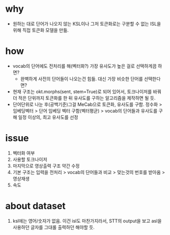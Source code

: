 # why
- 원하는 대로 단어가 나오지 않는 KSL이나 그저 토큰화로는 구분할 수 없는 ISL을 위해 직접 토큰화 모델을 만듦.

# how
- vocab의 단어에도 전처리를 해(벡터화?) 가장 유사도가 높은 걸로 선택하게끔 하면?
  - 완벽하게 사전의 단어들이 나오는건 힘듦. 대신 가장 비슷한 단어를 선택한다면?
- 현재 구조는 okt.morphs(sent, stem=True)로 되어 있어서, 토크나이저를 바꿔 더 적은 단위까지 토큰화를 한 뒤 유사도를 구하는 알고리즘을 제작하면 될 듯. 
- 단어단위로 나눈 후(공백기준)그걸 MeCab으로 토큰화, 유사도를 구함. 정수화 > 임베딩벡터 > 단어 임베딩 벡터 구함(벡터평균) > vocab의 단어들과 유사도를 구해 일정 이상의, 최고 유사도를 선정

# issue
1. 벡터화 여부
2. 사용할 토크나이저
3. 마지막으로 영상출력 구조 약간 수정
4. 기본 구조는 입력을 전처리 > vocab의 단어들과 비교 > 맞는것의 번호를 받아옴 > 영상재생
5. 속도

# about dataset
1. ksl에는 영어/숫자가 없음. 이건 isl도 마찬가지라서, STT의 output을 보고 asl을 사용하던 글자를 그대롤 출력하던 해야할 듯.

